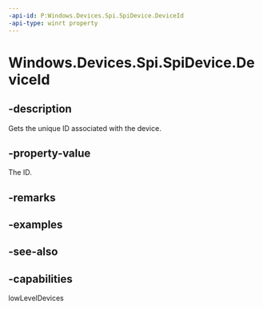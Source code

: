 ```yaml
---
-api-id: P:Windows.Devices.Spi.SpiDevice.DeviceId
-api-type: winrt property
---
```


<!-- Property syntax
public string DeviceId { get; }
-->

# Windows.Devices.Spi.SpiDevice.DeviceId

## -description
Gets the unique ID associated with the device.

## -property-value
The ID.

## -remarks

## -examples

## -see-also


## -capabilities
lowLevelDevices
